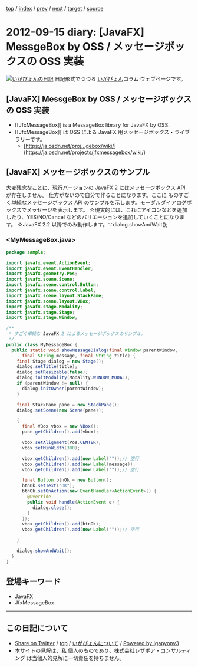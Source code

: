 [top](../index.html) 
 / [index](index.html) 
 / [prev](ig120914.html) 
 / [next](ig120916.html) 
 / [target](https://www.igapyon.jp/igapyon/diary/2012/ig120915.html) 
 / [source](https://github.com/igapyon/diary/blob/master/2012/ig120915.src.md) 

2012-09-15 diary: [JavaFX] MessgeBox by OSS / メッセージボックスの OSS 実装
=====================================================================================================
[![いがぴょんの日記](https://www.igapyon.jp/igapyon/diary/images/iga200306s.jpg "いがぴょん")](https://www.igapyon.jp/igapyon/diary/memo/memoigapyon.html) 日記形式でつづる [いがぴょん](https://www.igapyon.jp/igapyon/diary/memo/memoigapyon.html)コラム ウェブページです。

## [JavaFX] MessgeBox by OSS / メッセージボックスの OSS 実装


* [[JfxMessageBox]] is a MessageBox library for JavaFX by OSS.
* [[JfxMessageBox]] は OSS による JavaFX 用メッセージボックス・ライブラリーです。
  * [https://ja.osdn.net/proj...gebox/wiki/](https://ja.osdn.net/projects/jfxmessagebox/wiki/)



## [JavaFX] メッセージボックスのサンプル

大変残念なことに、現行バージョンの JavaFX 2 にはメッセージボックス API が存在しません。
仕方がないので自分で作ることになります。ここに ものすごく単純なメッセージボックス API のサンプルを示します。モーダルダイアログボックスでメッセージを表示します。
☆現実的には、これにアイコンなどを追加したり、YES/NO/Cancel などのバリエーションを追加していくことになります。
☆JavaFX 2.2 以降でのみ動作します。∵dialog.showAndWait();

### <MyMessageBox.java>


```java
package sample;

import javafx.event.ActionEvent;
import javafx.event.EventHandler;
import javafx.geometry.Pos;
import javafx.scene.Scene;
import javafx.scene.control.Button;
import javafx.scene.control.Label;
import javafx.scene.layout.StackPane;
import javafx.scene.layout.VBox;
import javafx.stage.Modality;
import javafx.stage.Stage;
import javafx.stage.Window;

/**
 * すごく単純な JavaFX 2 によるメッセージボックスのサンプル。
 */
public class MyMessageBox {
  public static void showMessageDialog(final Window parentWindow,
      final String message, final String title) {
    final Stage dialog = new Stage();
    dialog.setTitle(title);
    dialog.setResizable(false);
    dialog.initModality(Modality.WINDOW_MODAL);
    if (parentWindow != null) {
      dialog.initOwner(parentWindow);
    }

    final StackPane pane = new StackPane();
    dialog.setScene(new Scene(pane));

    {
      final VBox vbox = new VBox();
      pane.getChildren().add(vbox);

      vbox.setAlignment(Pos.CENTER);
      vbox.setMinWidth(300);

      vbox.getChildren().add(new Label(""));// 空行
      vbox.getChildren().add(new Label(message));
      vbox.getChildren().add(new Label(""));// 空行

      final Button btnOk = new Button();
      btnOk.setText("OK");
      btnOk.setOnAction(new EventHandler<ActionEvent>() {
        @Override
        public void handle(ActionEvent e) {
          dialog.close();
        }
      });
      vbox.getChildren().add(btnOk);
      vbox.getChildren().add(new Label(""));// 空行

    }

    dialog.showAndWait();
  }
}
```

## 登場キーワード

* [JavaFX](../keyword/javafx.html)
* JfxMessageBox

----------------------------------------------------------------------------------------------------

## この日記について

* [Share on Twitter](https://twitter.com/intent/tweet?hashtags=igapyon%2Cdiary%2C%E3%81%84%E3%81%8C%E3%81%B4%E3%82%87%E3%82%93%2CJavaFX%2CJfxMessageBox&text=%5BJavaFX%5D+MessgeBox+by+OSS+%2F+%E3%83%A1%E3%83%83%E3%82%BB%E3%83%BC%E3%82%B8%E3%83%9C%E3%83%83%E3%82%AF%E3%82%B9%E3%81%AE+OSS+%E5%AE%9F%E8%A3%85&url=https%3A%2F%2Fwww.igapyon.jp%2Figapyon%2Fdiary%2F2012%2Fig120915.html) / [top](../index.html) / [いがぴょんについて](https://www.igapyon.jp/igapyon/diary/memo/memoigapyon.html) / [Powered by Igapyonv3](https://github.com/igapyon/igapyonv3)
* 本サイトの見解は、私 個人のものであり、株式会社レザボア・コンサルティング は当個人的見解に一切責任を持ちません。 
